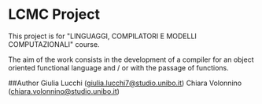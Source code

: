 # LCMC Project
This project is for "LINGUAGGI, COMPILATORI E MODELLI COMPUTAZIONALI" course.

The aim of the work consists in the development of a compiler for an object oriented functional language and / or with the passage of functions.

##Author
Giulia Lucchi (giulia.lucchi7@studio.unibo.it)
Chiara Volonnino (chiara.volonnino@studio.unibo.it)
